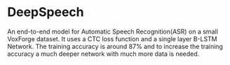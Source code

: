 # DeepSpeech
An end-to-end model for Automatic Speech Recognition(ASR) on a small VoxForge dataset. It uses a CTC loss function and a single layer B-LSTM Network. The training accuracy is around 87% and to increase the training accuracy a much deeper network with much more data is needed.
